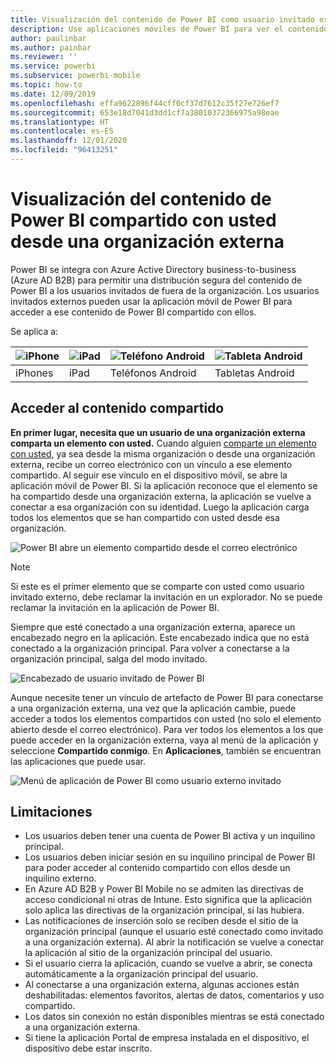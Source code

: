 ```yaml
---
title: Visualización del contenido de Power BI como usuario invitado externo (Azure AD B2B)
description: Use aplicaciones móviles de Power BI para ver el contenido compartido con usted desde la organización externa.
author: paulinbar
ms.author: painbar
ms.reviewer: ''
ms.service: powerbi
ms.subservice: powerbi-mobile
ms.topic: how-to
ms.date: 12/09/2019
ms.openlocfilehash: effa9622896f44cff0cf37d7612c35f27e726ef7
ms.sourcegitcommit: 653e18d7041d3dd1cf7a38010372366975a98eae
ms.translationtype: HT
ms.contentlocale: es-ES
ms.lasthandoff: 12/01/2020
ms.locfileid: "96413251"
---
```

# <a name="view-power-bi-content-shared-with-you-from-an-external-organization"></a>Visualización del contenido de Power BI compartido con usted desde una organización externa

Power BI se integra con Azure Active Directory business-to-business (Azure AD B2B) para permitir una distribución segura del contenido de Power BI a los usuarios invitados de fuera de la organización. Los usuarios invitados externos pueden usar la aplicación móvil de Power BI para acceder a ese contenido de Power BI compartido con ellos. 


Se aplica a:

| ![iPhone](./media/mobile-app-ssrs-kpis-mobile-on-premises-reports/iphone-logo-50-px.png) | ![iPad](./media/mobile-app-ssrs-kpis-mobile-on-premises-reports/ipad-logo-50-px.png) | ![Teléfono Android](./media/mobile-app-ssrs-kpis-mobile-on-premises-reports/android-phone-logo-50-px.png) | ![Tableta Android](./media/mobile-app-ssrs-kpis-mobile-on-premises-reports/android-tablet-logo-50-px.png) |
|:--- |:--- |:--- |:--- |
| iPhones |iPad |Teléfonos Android |Tabletas Android |

## <a name="accessing-shared-content"></a>Acceder al contenido compartido

**En primer lugar, necesita que un usuario de una organización externa comparta un elemento con usted.** Cuando alguien [comparte un elemento con usted](../../collaborate-share/service-share-dashboards.md), ya sea desde la misma organización o desde una organización externa, recibe un correo electrónico con un vínculo a ese elemento compartido. Al seguir ese vínculo en el dispositivo móvil, se abre la aplicación móvil de Power BI. Si la aplicación reconoce que el elemento se ha compartido desde una organización externa, la aplicación se vuelve a conectar a esa organización con su identidad. Luego la aplicación carga todos los elementos que se han compartido con usted desde esa organización.

![Power BI abre un elemento compartido desde el correo electrónico ](./media/mobile-apps-b2b/mobile-b2b-open-item-email-new.png)

> [!NOTE]
> Si este es el primer elemento que se comparte con usted como usuario invitado externo, debe reclamar la invitación en un explorador. No se puede reclamar la invitación en la aplicación de Power BI.

Siempre que esté conectado a una organización externa, aparece un encabezado negro en la aplicación. Este encabezado indica que no está conectado a la organización principal. Para volver a conectarse a la organización principal, salga del modo invitado.

![Encabezado de usuario invitado de Power BI](./media/mobile-apps-b2b/mobile-b2b-exit-home-new.png)

Aunque necesite tener un vínculo de artefacto de Power BI para conectarse a una organización externa, una vez que la aplicación cambie, puede acceder a todos los elementos compartidos con usted (no solo el elemento abierto desde el correo electrónico). Para ver todos los elementos a los que puede acceder en la organización externa, vaya al menú de la aplicación y seleccione **Compartido conmigo**. En **Aplicaciones**, también se encuentran las aplicaciones que puede usar.

![Menú de aplicación de Power BI como usuario externo invitado](./media/mobile-apps-b2b/mobile-b2b-menu-new.png)

## <a name="limitations"></a>Limitaciones

- Los usuarios deben tener una cuenta de Power BI activa y un inquilino principal.
- Los usuarios deben iniciar sesión en su inquilino principal de Power BI para poder acceder al contenido compartido con ellos desde un inquilino externo.
- En Azure AD B2B y Power BI Mobile no se admiten las directivas de acceso condicional ni otras de Intune. Esto significa que la aplicación solo aplica las directivas de la organización principal, si las hubiera.
- Las notificaciones de inserción solo se reciben desde el sitio de la organización principal (aunque el usuario esté conectado como invitado a una organización externa). Al abrir la notificación se vuelve a conectar la aplicación al sitio de la organización principal del usuario.
- Si el usuario cierra la aplicación, cuando se vuelve a abrir, se conecta automáticamente a la organización principal del usuario.
- Al conectarse a una organización externa, algunas acciones están deshabilitadas: elementos favoritos, alertas de datos, comentarios y uso compartido.
- Los datos sin conexión no están disponibles mientras se está conectado a una organización externa.
- Si tiene la aplicación Portal de empresa instalada en el dispositivo, el dispositivo debe estar inscrito.
